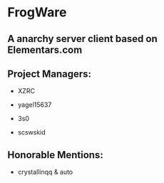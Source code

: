 # FrogWare

## A anarchy server client based on Elementars.com 


## Project Managers:
- XZRC

- yagel15637

- 3s0

- scswskid


## Honorable Mentions:
- crystallinqq & auto
